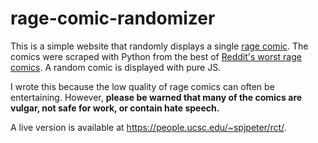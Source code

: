 # rage-comic-randomizer

This is a simple website that randomly displays a single [rage comic](https://en.wikipedia.org/wiki/Rage_comic). The comics were scraped with Python from the best of [Reddit's worst rage comics](https://www.reddit.com/r/f7u12_ham/). A random comic is displayed with pure JS.

I wrote this because the low quality of rage comics can often be entertaining. However, **please be warned that many of the comics are vulgar, not safe for work, or contain hate speech.**

A live version is available at https://people.ucsc.edu/~spjpeter/rct/.
